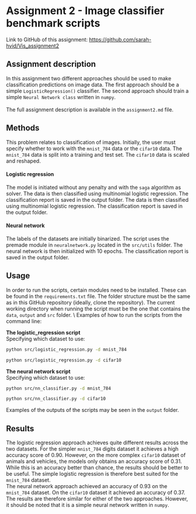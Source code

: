 # Assignment 2 - Image classifier benchmark scripts
 
 Link to GitHub of this assignment: https://github.com/sarah-hvid/Vis_assignment2

## Assignment description
In this assignment two different approaches should be used to make classification predictions on image data. The first approach should be a simple ```LogisticRegression()``` classifier. The second approach should train a simple ```Neural Network class``` written in ```numpy```.  \
\
The full assignment description is available in the ```assignment2.md``` file. 

## Methods
This problem relates to classification of images. Initially, the user must specify whether to work with the ```mnist_784``` data or the ```cifar10``` data. The ```mnist_784``` data is split into a training and test set. The ```cifar10``` data is scaled and reshaped.

#### Logistic regression
The model is initiated without any penalty and with the ```saga``` algorithm as solver. The data is then classified using multinomial logistic regression. The classification report is saved in the output folder. The data is then classified using multinomial logistic regression. The classification report is saved in the output folder. 
  
#### Neural network
The labels of the datasets are initially binarized. The script uses the premade module in ```neuralnetwork.py``` located in the ```src/utils``` folder. The neural network is then initialized with 10 epochs. The classification report is saved in the output folder. 

## Usage
In order to run the scripts, certain modules need to be installed. These can be found in the ```requirements.txt``` file. The folder structure must be the same as in this GitHub repository (ideally, clone the repository). The current working directory when running the script must be the one that contains the ```data```, ```output``` and ```src``` folder. \ 
Examples of how to run the scripts from the command line: 

__The logistic_regression script__\
Specifying which dataset to use:
```bash
python src/logistic_regression.py -d mnist_784
```
```bash
python src/logistic_regression.py -d cifar10
```
__The neural network script__\
Specifying which dataset to use:
``` bash
python src/nn_classifier.py -d mnist_784
```
```bash
python src/nn_classifier.py -d cifar10
```
  
Examples of the outputs of the scripts may be seen in the ```output``` folder. 

## Results
The logistic regression approach achieves quite different results across the two datasets. For the simpler ```mnist_784``` digits dataset it achieves a high accuracy score of 0.90. However, on the more complex ```cifar10``` dataset of animals and vehicles, the models only obtains an accuracy score of 0.31. While this is an accuracy better than chance, the results should be better to be useful. The simple logistic regression is therefore best suited for the ```mnist_784``` dataset. \
The neural network approach achieved an accuracy of 0.93 on the ```mnist_784``` dataset. On the ```cifar10``` dataset it achieved an accuracy of 0.37. The results are therefore similar for either of the two approaches. However, it should be noted that it is a simple neural network written in ```numpy```.
